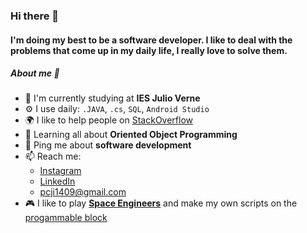 ### Hi there 👋

#### I'm doing my best to be a software developer. I like to deal with the problems that come up in my daily life, I really love to solve them.

##### About me 🧠

- 🏫 I'm currently studying at **IES Julio Verne**
- ⚙️ I use daily: `.JAVA`, `.cs`, `SQL`, `Android Studio`
- 🌍 I like to help people on [StackOverflow](https://es.stackoverflow.com/users/204630/pablo-cabello-jord%c3%a1n)
- 🌱 Learning all about **Oriented Object Programming**
- 💬 Ping me about **software development**
- 📫 Reach me: 
  - [Instagram](https://www.instagram.com/_doublepi/)
  - [LinkedIn](https://www.linkedin.com/in/pablo-cabello-jordan-0095aa1b9/)
  - pcji1409@gmail.com
- 🎮 I like to play **[Space Engineers](https://store.steampowered.com/app/244850/Space_Engineers/)** and make my own scripts on the [progammable block](https://www.spaceengineerswiki.com/Programmable_Block)
  
